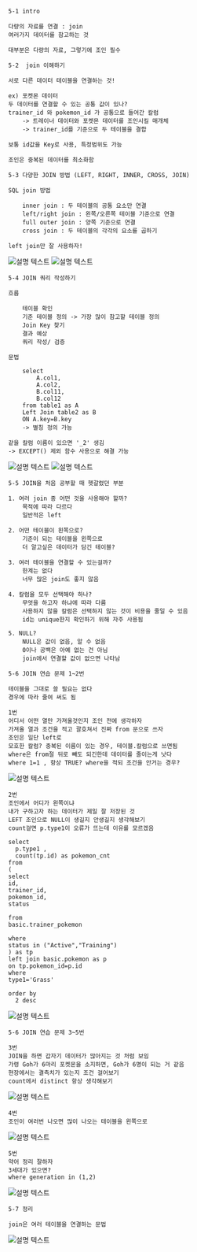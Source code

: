 ```
5-1 intro

다량의 자료를 연결 : join
여러가지 데이터를 참고하는 것

대부분은 다량의 자료, 그렇기에 조인 필수
```
```
5-2  join 이해하기

서로 다른 데이터 테이블을 연결하는 것!

ex) 포켓몬 데이터
두 데이터를 연결할 수 있는 공통 값이 있나?
trainer_id 와 pokemon_id 가 공통으로 들어간 칼럼
    -> 트레이너 데이터와 포켓몬 데이터를 조인시킬 매개체
    -> trainer_id를 기준으로 두 테이블을 결합

보통 id값을 Key로 사용, 특정범위도 가능

조인은 중복된 데이터를 최소화함
```
```
5-3 다양한 JOIN 방법 (LEFT, RIGHT, INNER, CROSS, JOIN)

SQL join 방법

    inner join : 두 테이블의 공통 요소만 연결
    left/right join : 왼쪽/오른쪽 테이블 기준으로 연결
    full outer join : 양쪽 기준으로 연결
    cross join : 두 테이블의 각각의 요소를 곱하기

left join만 잘 사용하자!

```
![설명 텍스트](./img/11100251.png)
![설명 텍스트](./img/11100252.png)
```
5-4 JOIN 쿼리 작성하기

흐름

    테이블 확인
    기준 테이블 정의 -> 가장 많이 참고할 테이블 정의
    Join Key 찾기
    결과 예상
    쿼리 작성/ 검증

문법

    select
        A.col1,
        A.col2,
        B.col11,
        B.col12
    from table1 as A
    Left Join table2 as B
    ON A.key=B.key
    -> 별칭 정의 가능

같을 칼럼 이름이 있으면 '_2' 생김
-> EXCEPT() 제외 함수 사용으로 해결 가능
```
![설명 텍스트](./img/11100259.png)
![설명 텍스트](./img/11100304.png)
```
5-5 JOIN을 처음 공부할 때 헷갈렸던 부분

1. 여러 join 중 어떤 것을 사용해야 할까?
    목적에 따라 다르다
    일반적은 left

2. 어떤 테이블이 왼쪽으로?
    기준이 되는 테이블을 왼쪽으로
    더 알고싶은 데이터가 담긴 테이블?

3. 여러 테이블을 연결할 수 있는걸까?
    한계는 없다
    너무 많은 join도 좋지 않음

4. 칼럼을 모두 선택해야 하나?
    무엇을 하고자 하냐에 따라 다름
    사용하지 않을 칼럼은 선택하지 않는 것이 비용을 줄일 수 있음
    id는 unique한지 확인하기 위해 자주 사용됨

5. NULL?
    NULL은 값이 없음, 알 수 없음
    0이나 공백은 아예 없는 건 아님
    join에서 연결할 값이 없으면 나타남
```
```
5-6 JOIN 연습 문제 1~2번

테이블을 그대로 쓸 필요는 없다
경우에 따라 줄여 써도 됨
```
```
1번
어디서 어떤 열만 가져올것인지 조인 전에 생각하자
가져올 열과 조건을 적고 괄호쳐서 진짜 from 문으로 쓰자
조인은 일단 left로
모호한 칼럼? 중복된 이름이 있는 경우, 테이블.칼럼으로 쓰면됨
where은 from절 뒤로 빼도 되긴한데 데이터를 줄이는게 낫다
where 1=1 , 항상 TRUE? where을 적되 조건을 안거는 경우?
```
![설명 텍스트](./img/11142204.png)
```
2번
조인에서 어디가 왼쪽이냐
내가 구하고자 하는 데이터가 제일 잘 저장된 것
LEFT 조인으로 NULL이 생길지 안생길지 생각해보기
count걸면 p.type1이 오류가 뜨는데 이유를 모르겠음

select
  p.type1 ,
  count(tp.id) as pokemon_cnt
from
(
select
id,
trainer_id,
pokemon_id,
status

from
basic.trainer_pokemon

where
status in ("Active","Training")
) as tp
left join basic.pokemon as p
on tp.pokemon_id=p.id
where
type1='Grass'

order by
  2 desc

```
![설명 텍스트](./img/11142220.png)
```
5-6 JOIN 연습 문제 3~5번

3번
JOIN을 하면 갑자기 데이터가 많아지는 것 처럼 보임
가령 Goh가 6마리 포켓몬을 소지하면, Goh가 6명이 되는 거 같음
현장에서는 결측치가 있는지 조건 걸어보기
count에서 distinct 항상 생각해보기
```
![설명 텍스트](./img/11142238.png)
```
4번
조인이 여러번 나오면 많이 나오는 테이블을 왼쪽으로
```
![설명 텍스트](./img/11142251.png)
```
5번
약어 정리 잘하자
3세대가 있으면?
where generation in (1,2)
```
![설명 텍스트](./img/11142302.png)
```
5-7 정리

join은 여러 테이블을 연결하는 문법
```
![설명 텍스트](./img/11142336.png)